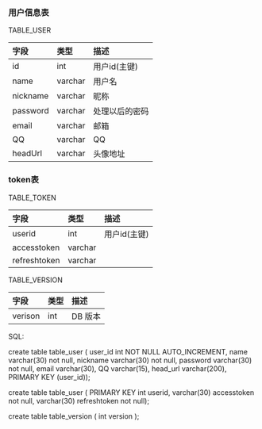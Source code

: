 ### 用户信息表
TABLE_USER

|字段|类型|描述|
|:---|:---|:---|
|id|int|用户id(主键)|
|name|varchar|用户名|
|nickname|varchar|昵称|
|password|varchar|处理以后的密码|
|email|varchar|邮箱|
|QQ|varchar|QQ|
|headUrl|varchar|头像地址|


### token表


TABLE_TOKEN

|字段|类型|描述|
|:---|:---|:---|
|userid|int|用户id(主键)|
|accesstoken|varchar||
|refreshtoken|varchar||


TABLE_VERSION


|字段|类型|描述|
|:---|:---|:---|
|verison|int|DB 版本|





SQL:

create table table_user (
user_id int NOT NULL AUTO_INCREMENT,
name varchar(30) not null,
nickname varchar(30) not null,
password varchar(30) not null,
email varchar(30),
QQ varchar(15),
head_url varchar(200),
PRIMARY KEY (user_id));


create table table_user (
PRIMARY KEY int userid,
varchar(30) accesstoken not null,
varchar(30) refreshtoken not null);

create table table_version (
int version
);